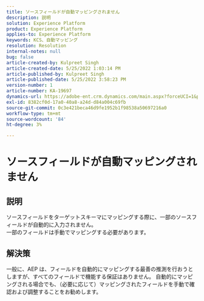 ```yaml
---
title: ソースフィールドが自動マッピングされません
description: 説明
solution: Experience Platform
product: Experience Platform
applies-to: Experience Platform
keywords: KCS、自動マッピング
resolution: Resolution
internal-notes: null
bug: false
article-created-by: Kulpreet Singh
article-created-date: 5/25/2022 1:03:14 PM
article-published-by: Kulpreet Singh
article-published-date: 5/25/2022 3:58:23 PM
version-number: 1
article-number: KA-19697
dynamics-url: https://adobe-ent.crm.dynamics.com/main.aspx?forceUCI=1&pagetype=entityrecord&etn=knowledgearticle&id=c91c2f02-2bdc-ec11-a7b6-0022480b05aa
exl-id: 8382cf0d-17a0-40a8-a24d-d84a004c69fb
source-git-commit: 0c3e421beca46d9fe1952b1f98538a50697216a0
workflow-type: tm+mt
source-wordcount: '84'
ht-degree: 3%

---
```


# ソースフィールドが自動マッピングされません

## 説明

ソースフィールドをターゲットスキーマにマッピングする際に、一部のソースフィールドが自動的に入力されません。
<br>一部のフィールドは手動でマッピングする必要があります。

## 解決策


一般に、AEP は、フィールドを自動的にマッピングする最善の推測を行おうとしますが、すべてのフィールドで機能する保証はありません。 自動的にマッピングされる場合でも、（必要に応じて）マッピングされたフィールドを手動で確認および調整することをお勧めします。

